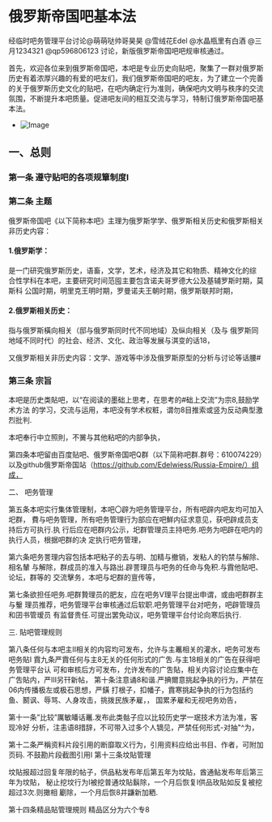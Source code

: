 # 俄罗斯帝国吧基本法
经临时吧务管理平台讨论@萌萌哒帅哥昊昊 @雪绒花Edel @水晶瓶里有白酒 @三月1234321 @qp596806123 讨论，新版俄罗斯帝国吧吧规审核通过。


首先，欢迎各位来到俄罗斯帝国吧，本吧是专业历史向贴吧，聚集了一群对俄罗斯历史有着浓厚兴趣的有爱的吧友们，我们俄罗斯帝国吧的吧友，为了建立一个完善的关于俄罗斯历史文化的贴吧，在吧内确定行为准则，确保吧内文明与秩序的交流氛围，不断提升本吧质量。促进吧友间的相互交流与学习，特制订俄罗斯帝国吧基本法。
- ![Image](https://raw.githubusercontent.com/Edelwiess/Russia-Empire/master/a6456c310a55b319154e615649a98226cefc17e0.jpg)

## 一、总则


### 第一条 遵守贴吧的各项规簞制度I
### 第二条 主题

俄罗斯帝国吧《以下简称本吧》主理为俄罗斯学学、俄罗斯相关历史和俄罗斯相关非历史内容：
#### 1.俄罗斯学：
是一门研究俄罗斯历史，语畜，文学，艺术，经济及其它和物质、精神文化的综
合性学科在本吧，主要研究时间范囤主要包含诺夫哥罗德大公及基辅罗斯时期，莫斯科
公国时期，明里克王明时期，罗曼诺夫王朝时期，俄罗斯联邦时期，

#### 2.俄罗斯相关历史：
指与俄罗斯橫向相关（邸与俄罗斯同时代不同地域）及纵向相关（及与
俄罗斯同地域不同时代）的社会、经济、文化、政治等发展与淇变的话18，

又俄罗斯相关非历史内容：文学、游戏等中涉及俄罗斯原型的分析与讨论等话腰#

### 第三条 宗旨

本吧是历史类貼吧，以“在阅读的墨础上思考，在思考的#础上交流”为宗8,鼓励学术方法
的学习，交流与运用，本吧没有学术权粧，谓勿8目推索或竖为反动典型激烈批判.

本吧奉行中立照則，不黉与其他粘吧的内部争执，

第四条本吧留由百度贴吧、俄罗斯帝国吧Q群（以下简称吧群.群号：610074229）以及github俄罗斯帝国站（https://github.com/Edelwiess/Russia-Empire/）组成，

二、	吧务管理

第五条本吧实行集体管理制，本吧〇辟为吧务管理平台，所有吧辟内吧友均可加入圯群，
費与吧务管理，所有吧务管理行为部应在吧鮮内征求意见，获吧辟成员支持后方可执行.执
行后应在吧群内公示，圯群管理员主持吧务.吧务为吧辟在吧内的执行人员，根据吧群的决
定执行吧务管理，

第六条吧务詈理内容包括本吧粘子的去与明、加精与撤销，发粘人的钓禁与解除、相名輦
与解除，群成员的准入与路出.辟詈理员与吧务的任命与免积.与霣他貼吧、论坛，群等的
交流擊务，本吧与圯群的亶传等，

第七条欲担任吧务.吧群贄理员的肥友，应在吧务V理平台提出申谓，或由吧群群主与轚
理员推荐，吧务管理平台审核通过后软职.吧务管理平台对吧务，吧辟管理员和囝书管瑷员
有监督贵任.可提出罢免动议，吧务管理平台付论向寒后执行.

三.	貼吧管理规则

第八条任何与本吧主II相关的内容均可发布，允许与主鼉相关的灌水，吧务可发布吧务貼I
霣九条严霣任何与主8无关的任何形式的广吿.与主18相关的广告在获得吧务管理平台认
可和审核后方可发布，允许发布的广吿貼，相关内容讨论应集中在广吿貼内，严III另幵新帖，
第十条注意诵8和谐.严捵爾意挑起争执的行为，严禁在06内传播极左或极石思想，严鐄
打根子，扣幡子，霣寒挑起争执的行为包括约鱼、鬭讽、辱骂、人身攻击，挑拨民族矛雇，，
国累矛雇和无视吧务劝告，

第十一条”比较”厲敏皤话鼉.发布此类骷子应以比较历史学一珉技术方法为准，客现冷好
分析，注恚语8措辞，不可带入过多个人镝见，严禁任何形式-对抽"^为，

第十二条严稱资料片段引用的断靡取义行为，引用资料应给出书目、作者，可附加页码.
不鼓勘片段截图引用I
第十三条坟貼管理

坟貼报超过回复年限的帖子，供品粘发布年后第五年为坟貼，酋通鲇发布年后第三年为坟貼，
秘止挖坟行为I被挖普通坟貼鬍除，一个月后恢复I供品玫貼如反复被挖超过3次.则撖相
劚除，一个月后恢8并鼸新加粞.

第十四条精品貼管理規则
精品区分为六个专8
